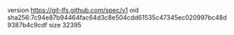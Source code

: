 version https://git-lfs.github.com/spec/v1
oid sha256:7c94e87b94464fac64d3c8e504cdd61535c47345ec020997bc48d9387b4c9cdf
size 32395
